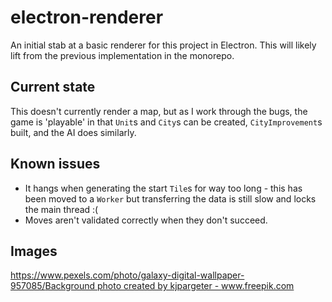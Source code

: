 # electron-renderer

An initial stab at a basic renderer for this project in Electron. This will likely lift from the previous implementation in the monorepo.

## Current state

This doesn't currently render a map, but as I work through the bugs, the game is 'playable' in that `Unit`s and `City`s can be created, `CityImprovement`s built, and the AI does similarly.

## Known issues

- It hangs when generating the start `Tile`s for way too long - this has been moved to a `Worker` but transferring the data is still slow and locks the main thread :(
- Moves aren't validated correctly when they don't succeed.

## Images

https://www.pexels.com/photo/galaxy-digital-wallpaper-957085/<a href='https://www.freepik.com/photos/background'>Background photo created by kjpargeter - www.freepik.com</a>
